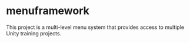 # menuframework
This project is a multi-level menu system that provides access to multiple Unity training projects.

